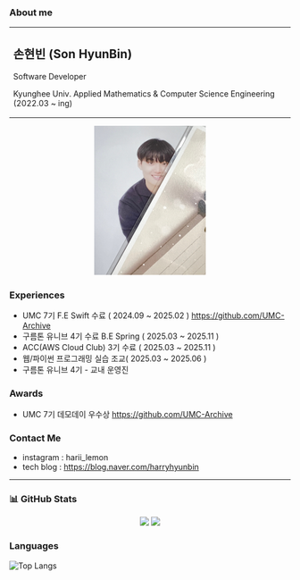 ###  About me
<table>
  <tr>
    <td>
      <h2> 손현빈 (Son HyunBin) </h2>
      <p> Software Developer</p> 
      <p> Kyunghee Univ. Applied Mathematics & Computer Science Engineering (2022.03 ~ ing)</p>
    </td>
  </tr>
</table>

<p align="center">
  <img src="assets/profilepic.jpeg" width="40%" style="max-width: 200px; height: auto;">
</p>

### Experiences
- UMC 7기 F.E Swift 수료 ( 2024.09 ~ 2025.02 ) https://github.com/UMC-Archive
- 구름톤 유니브 4기 수료 B.E Spring ( 2025.03 ~ 2025.11 )
- ACC(AWS Cloud Club) 3기 수료 ( 2025.03 ~ 2025.11 )
- 웹/파이썬 프로그래밍 실습 조교( 2025.03 ~ 2025.06 )
- 구름톤 유니브 4기 - 교내 운영진
### Awards 
- UMC 7기 데모데이 우수상 https://github.com/UMC-Archive
  
### Contact Me
- instagram : harii_lemon
- tech blog : https://blog.naver.com/harryhyunbin
---

### 📊 GitHub Stats  
<p align="center">
  <img src="https://github-readme-stats.vercel.app/api?username=5eungwon&show_icons=true&theme=radical" width="400">
  <img src="https://github-readme-streak-stats.herokuapp.com/?user=5eungwon&theme=radical" width="400">
</p>

### Languages
![Top Langs](https://github-readme-stats.vercel.app/api/top-langs/?username=lemonson03&layout=compact)


